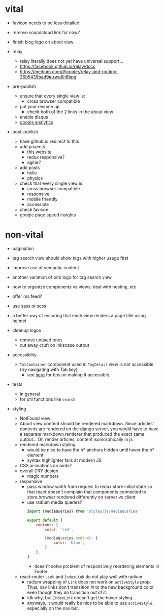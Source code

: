 # vital

- favicon needs to be less detailed

- remove soundcloud link for now?

- finish blog logo on about view

- relay
    - relay literally does not yet have universal support...
    - https://facebook.github.io/relay/docs
    - https://medium.com/@cpojer/relay-and-routing-36b5439bad9#.rwu6n8bpg

- pre-publish
    - ensure that every single view is:
        - cross browser compatible
    - put your resume up
        - check both of the 2 links in the about view
    - enable disqus
    - [google analytics](https://developers.google.com/analytics/devguides/collection/analyticsjs/single-page-applications)

- post-publish
    - have github.io redirect to this
    - add projects
        - this website
        - redux responsive?
        - agitar?
    - add posts
        - hello
        - physics
    - check that every single view is:
        - cross browser compatible
        - responsive
        - mobile friendly
        - accessible
    - check favicon
    - google page speed insights


# non-vital

- pagination
- tag search view should show tags with higher usage first
- improve use of semantic content
- another variation of bird logo for tag search view
- how to organize components vs views, deal with nesting, etc
- offer rss feed?
- use sass or scss
- a better way of ensuring that each view renders a page title using helmet

- cleanup logos
    - remove unused ones
    - cut away cruft on inkscape output

- accessiblity
    - `TabContainer` component used in `TagDetail` view is not accessible (try navigating with Tab key)
        - see [here](https://developer.mozilla.org/en-US/docs/Web/Accessibility/An_overview_of_accessible_web_applications_and_widgets) for tips on making it accessible.

- tests
    - in general
    - for util functions like `search`

- styling
    - NotFound view
    - About view content should be rendered markdown.  Since articles' contents are rendered on the django server, you would have to have a separate markdown renderer that produced the exact same output...  Or, render articles' content isomorphically in js.
    - rendered markdown styling
        - would be nice to have the h* anchors hidden until hover the h* element
        - syntax highlighter fails at modern JS
    - CSS animations on birds?
    - overall DRY design
        - magic numbers
    - responsive
        - pass window width from request to redux store initial state so that react doesn't complain that components connected to store.browser rendered differently on server vs client
        - use radium media queries?
            ```js
            import {mediaQueries} from 'styles/js/mediaQueries'

            export default {
                content: {
                    color: 'red',

                    [mediaQueries.medium]: {
                        color: 'blue',
                    },
                },
            }
            ```
            - doesn't solve problem of responsively reordering elements in Footer
    - react-router `Link` and `IndexLink` do not play well with radium
        - radium wrapping of `Link` does not work on `activeStyle` prop.  Thus, nav links don't transition *in* to the new background color even though they do transition *out* of it.
        - idk why, but `IndexLink` doesn't get the hover styling...
        - anyways, it would really be nice to be able to use `activeStyle`, especially on the nav bar.
